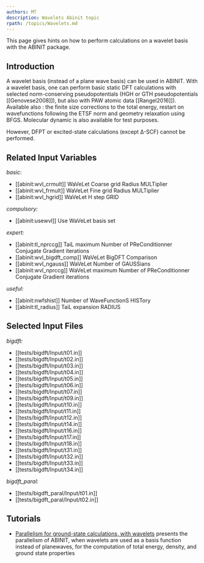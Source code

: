 ```yaml
---
authors: MT
description: Wavelets Abinit topic
rpath: /topics/Wavelets.md
---
```

<!--
This file is automatically generated by mksite.py. All changes will be lost.
Change the input yaml files or the python code
-->

This page gives hints on how to perform calculations on a wavelet basis with the ABINIT package.

## Introduction

A wavelet basis (instead of a plane wave basis) can be used in ABINIT. With a
wavelet basis, one can perform basic static DFT calculations with selected
norm-conserving pseudopotentials (HGH or GTH pseudopotentials
[[Genovese2008]]), but also with PAW atomic data [[Rangel2016]]). Available
also : the finite size corrections to the total energy, restart on
wavefunctions following the ETSF norm and geometry relaxation using BFGS.
Molecular dynamic is also available for test purposes.

However, DFPT or excited-state calculations (except Δ-SCF) cannot be
performed.



## Related Input Variables

*basic:*

- [[abinit:wvl_crmult]]  WaVeLet Coarse grid Radius MULTiplier
- [[abinit:wvl_frmult]]  WaVeLet Fine grid Radius MULTiplier
- [[abinit:wvl_hgrid]]  WaVeLet H step GRID
 
*compulsory:*

- [[abinit:usewvl]]  Use WaVeLet basis set
 
*expert:*

- [[abinit:tl_nprccg]]  TaiL maximum Number of PReConditionner Conjugate Gradient iterations
- [[abinit:wvl_bigdft_comp]]  WaVeLet BigDFT Comparison
- [[abinit:wvl_ngauss]]  WaVeLet Number of GAUSSians
- [[abinit:wvl_nprccg]]  WaVeLet maximum Number of PReConditionner Conjugate Gradient iterations
 
*useful:*

- [[abinit:nwfshist]]  Number of WaveFunctionS HISTory
- [[abinit:tl_radius]]  TaiL expansion RADIUS
 

## Selected Input Files

*bigdft:*

- [[tests/bigdft/Input/t01.in]]
- [[tests/bigdft/Input/t02.in]]
- [[tests/bigdft/Input/t03.in]]
- [[tests/bigdft/Input/t04.in]]
- [[tests/bigdft/Input/t05.in]]
- [[tests/bigdft/Input/t06.in]]
- [[tests/bigdft/Input/t07.in]]
- [[tests/bigdft/Input/t09.in]]
- [[tests/bigdft/Input/t10.in]]
- [[tests/bigdft/Input/t11.in]]
- [[tests/bigdft/Input/t12.in]]
- [[tests/bigdft/Input/t14.in]]
- [[tests/bigdft/Input/t16.in]]
- [[tests/bigdft/Input/t17.in]]
- [[tests/bigdft/Input/t18.in]]
- [[tests/bigdft/Input/t31.in]]
- [[tests/bigdft/Input/t32.in]]
- [[tests/bigdft/Input/t33.in]]
- [[tests/bigdft/Input/t34.in]]
 
*bigdft_paral:*

- [[tests/bigdft_paral/Input/t01.in]]
- [[tests/bigdft_paral/Input/t02.in]]
 

## Tutorials

* [Parallelism for ground-state calculations, with wavelets](../../tutorial/generated_files/lesson_paral_gswvl.html) presents the parallelism of ABINIT, when wavelets are used as a basis function instead of planewaves, for the computation of total energy, density, and ground state properties

